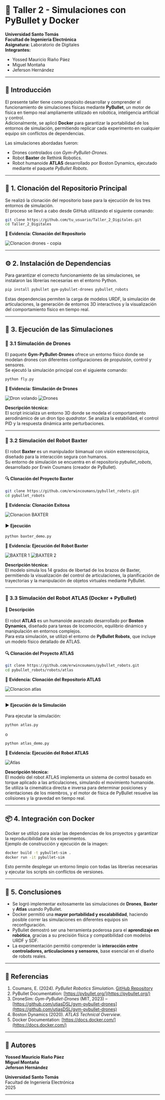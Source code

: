 # 🧠 Taller 2 - Simulaciones con PyBullet y Docker

**Universidad Santo Tomás**  
**Facultad de Ingeniería Electrónica**  
**Asignatura:** Laboratorio de Digitales  
**Integrantes:**  
- Yossed Mauricio Riaño Páez  
- Miguel Montaña  
- Jeferson Hernández  

---

## 📘 Introducción

El presente taller tiene como propósito desarrollar y comprender el funcionamiento de simulaciones físicas mediante **PyBullet**, un motor de física en tiempo real ampliamente utilizado en robótica, inteligencia artificial y control.  
Adicionalmente, se aplicó **Docker** para garantizar la portabilidad de los entornos de simulación, permitiendo replicar cada experimento en cualquier equipo sin conflictos de dependencias.

Las simulaciones abordadas fueron:
- Drones controlados con *Gym-PyBullet-Drones*.  
- Robot **Baxter** de Rethink Robotics.  
- Robot humanoide **ATLAS** desarrollado por Boston Dynamics, ejecutado mediante el paquete *PyBullet Robots*.

---

## 🚀 1. Clonación del Repositorio Principal

Se realizó la clonación del repositorio base para la ejecución de los tres entornos de simulación.  
El proceso se llevó a cabo desde GitHub utilizando el siguiente comando:

```bash
git clone https://github.com/tu_usuario/Taller_2_Digitales.git
cd Taller_2_Digitales
```

📸 **Evidencia: Clonación del Repositorio**

![Clonacion drones - copia](https://github.com/user-attachments/assets/4832cb0a-5bc3-4f5d-9e1e-a162437cabb1)


---

## ⚙️ 2. Instalación de Dependencias

Para garantizar el correcto funcionamiento de las simulaciones, se instalaron las librerías necesarias en el entorno Python.

```bash
pip install pybullet gym-pybullet-drones pybullet_robots
```

Estas dependencias permiten la carga de modelos URDF, la simulación de articulaciones, la generación de entornos 3D interactivos y la visualización del comportamiento físico en tiempo real.

---

## 🧩 3. Ejecución de las Simulaciones

### 🚁 3.1 Simulación de Drones

El paquete **Gym-PyBullet-Drones** ofrece un entorno físico donde se modelan drones con diferentes configuraciones de propulsión, control y sensores.  
Se ejecutó la simulación principal con el siguiente comando:

```bash
python fly.py
```

📸 **Evidencia: Simulación de Drones**

![Dron volando](https://github.com/user-attachments/assets/694266f6-e359-4ee9-bb7d-309a51bb75d2)
![Drones](https://github.com/user-attachments/assets/8071457b-84ce-460a-b30e-9c5bf3b37d5d)


**Descripción técnica:**  
El script inicializa un entorno 3D donde se modela el comportamiento aerodinámico de un dron tipo *quadrotor*. Se analiza la estabilidad, el control PID y la respuesta dinámica ante perturbaciones.

---

### 🤖 3.2 Simulación del Robot Baxter

El robot **Baxter** es un manipulador bimanual con visión estereoscópica, diseñado para la interacción segura con humanos.  
Su entorno de simulación se encuentra en el repositorio *pybullet_robots*, desarrollado por Erwin Coumans (creador de PyBullet).

#### 🔍 Clonación del Proyecto Baxter

```bash
git clone https://github.com/erwincoumans/pybullet_robots.git
cd pybullet_robots
```

📸 **Evidencia: Clonación Exitosa**

![Clonacion BAXTER](https://github.com/user-attachments/assets/7c4c18b0-d162-4da2-8f69-27167830426d)


#### ▶️ Ejecución

```bash
python baxter_demo.py
```

📸 **Evidencia: Ejecución del Robot Baxter**

![BAXTER 1](https://github.com/user-attachments/assets/5b7767c4-0fa6-4614-80ae-4950dec742b8)
![BAXTER 2](https://github.com/user-attachments/assets/a008ac89-6f17-463f-a4f1-dfaa80bbea2c)


**Descripción técnica:**  
El modelo simula los 14 grados de libertad de los brazos de Baxter, permitiendo la visualización del control de articulaciones, la planificación de trayectorias y la manipulación de objetos virtuales mediante PyBullet.

---

### 🦾 3.3 Simulación del Robot ATLAS (Docker + PyBullet)

#### 🧱 Descripción

El robot **ATLAS** es un humanoide avanzado desarrollado por **Boston Dynamics**, diseñado para tareas de locomoción, equilibrio dinámico y manipulación en entornos complejos.  
Para esta simulación, se utilizó el entorno de **PyBullet Robots**, que incluye un modelo físico detallado de ATLAS.

#### 🔍 Clonación del Proyecto ATLAS

```bash
git clone https://github.com/erwincoumans/pybullet_robots.git
cd pybullet_robots/robots/atlas
```

📸 **Evidencia: Clonación del Repositorio ATLAS**

![Clonacion atlas](https://github.com/user-attachments/assets/ebe1ab84-c192-432f-9ecd-09274fc9c3ea)



---

#### ▶️ Ejecución de la Simulación

Para ejecutar la simulación:

```bash
python atlas.py
```
o
```bash
python atlas_demo.py
```

📸 **Evidencia: Ejecución del Robot ATLAS**

![Atlas](https://github.com/user-attachments/assets/f5f217cd-1da5-4298-9a5c-05125eb783c6)


**Descripción técnica:**  
El modelo del robot ATLAS implementa un sistema de control basado en torque aplicado a las articulaciones, simulando el movimiento humanoide.  
Se utiliza la cinemática directa e inversa para determinar posiciones y orientaciones de los miembros, y el motor de física de PyBullet resuelve las colisiones y la gravedad en tiempo real.

---

## 📦 4. Integración con Docker

Docker se utilizó para aislar las dependencias de los proyectos y garantizar la reproducibilidad de los experimentos.  
Ejemplo de construcción y ejecución de la imagen:

```bash
docker build -t pybullet-sim .
docker run -it pybullet-sim
```

Esto permite desplegar un entorno limpio con todas las librerías necesarias y ejecutar los scripts sin conflictos de versiones.

---

## 🧾 5. Conclusiones

- Se logró implementar exitosamente las simulaciones de **Drones**, **Baxter** y **Atlas** usando PyBullet.  
- Docker permitió una **mayor portabilidad y escalabilidad**, haciendo posible correr las simulaciones en diferentes equipos sin reconfiguración.  
- PyBullet demostró ser una herramienta poderosa para el **aprendizaje en robótica**, gracias a su precisión física y compatibilidad con modelos URDF y SDF.  
- La experimentación permitió comprender la **interacción entre controladores, articulaciones y sensores**, base esencial en el diseño de robots reales.

---

## 🔗 Referencias

1. Coumans, E. (2024). *PyBullet Robotics Simulation*. [GitHub Repository](https://github.com/erwincoumans/pybullet_robots)  
2. PyBullet Documentation: [https://pybullet.org/](https://pybullet.org/)  
3. DroneSim: *Gym-PyBullet-Drones* (MIT, 2023) – [https://github.com/utiasDSL/gym-pybullet-drones](https://github.com/utiasDSL/gym-pybullet-drones)  
4. Boston Dynamics (2020). *ATLAS Technical Overview*.  
5. Docker Documentation: [https://docs.docker.com/](https://docs.docker.com/)

---

## 👥 Autores

**Yossed Mauricio Riaño Páez**  
**Miguel Montaña**  
**Jeferson Hernández**  

**Universidad Santo Tomás**  
Facultad de Ingeniería Electrónica  
2025

---


